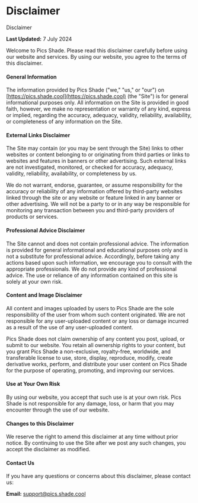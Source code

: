 # Disclaimer

Disclaimer

**Last Updated:** 7 July 2024

Welcome to Pics Shade. Please read this disclaimer carefully before using our website and services. By using our website, you agree to the terms of this disclaimer.

#### General Information

The information provided by Pics Shade ("we," "us," or "our") on [https://pics.shade.cool](https://pics.shade.cool) (the "Site") is for general informational purposes only. All information on the Site is provided in good faith, however, we make no representation or warranty of any kind, express or implied, regarding the accuracy, adequacy, validity, reliability, availability, or completeness of any information on the Site.

#### External Links Disclaimer

The Site may contain (or you may be sent through the Site) links to other websites or content belonging to or originating from third parties or links to websites and features in banners or other advertising. Such external links are not investigated, monitored, or checked for accuracy, adequacy, validity, reliability, availability, or completeness by us.

We do not warrant, endorse, guarantee, or assume responsibility for the accuracy or reliability of any information offered by third-party websites linked through the site or any website or feature linked in any banner or other advertising. We will not be a party to or in any way be responsible for monitoring any transaction between you and third-party providers of products or services.

#### Professional Advice Disclaimer

The Site cannot and does not contain professional advice. The information is provided for general informational and educational purposes only and is not a substitute for professional advice. Accordingly, before taking any actions based upon such information, we encourage you to consult with the appropriate professionals. We do not provide any kind of professional advice. The use or reliance of any information contained on this site is solely at your own risk.

#### Content and Image Disclaimer

All content and images uploaded by users to Pics Shade are the sole responsibility of the user from whom such content originated. We are not responsible for any user-uploaded content or any loss or damage incurred as a result of the use of any user-uploaded content.

Pics Shade does not claim ownership of any content you post, upload, or submit to our website. You retain all ownership rights to your content, but you grant Pics Shade a non-exclusive, royalty-free, worldwide, and transferable license to use, store, display, reproduce, modify, create derivative works, perform, and distribute your user content on Pics Shade for the purpose of operating, promoting, and improving our services.

#### Use at Your Own Risk

By using our website, you accept that such use is at your own risk. Pics Shade is not responsible for any damage, loss, or harm that you may encounter through the use of our website.

#### Changes to this Disclaimer

We reserve the right to amend this disclaimer at any time without prior notice. By continuing to use the Site after we post any such changes, you accept the disclaimer as modified.

#### Contact Us

If you have any questions or concerns about this disclaimer, please contact us:

**Email:** support@pics.shade.cool
